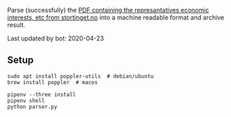 Parse (successfully) the [PDF containing the represantatives economic interests, etc from stortinget.no](https://www.stortinget.no/no/Stortinget-og-demokratiet/Representantene/Okonomiske-interesser/) into a machine readable format and archive result.

Last updated by bot: 2020-04-23

## Setup
    sudo apt install poppler-utils  # debian/ubuntu
    brew install poppler  # macos

    pipenv --three install
    pipenv shell
    python parser.py
